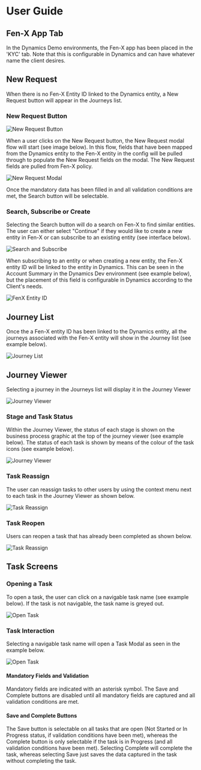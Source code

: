 # User Guide
## Fen-X App Tab
In the Dynamics Demo environments, the Fen-X app has been placed in the 'KYC' tab. Note that this is configurable in Dynamics and can have whatever name the client desires.

## New Request
When there is no Fen-X Entity ID linked to the Dynamics entity, a New Request button will appear in the Journeys list.

### New Request Button
![New Request Button](./img/Dynamics%20Fen-X%20App%20-%20KYC%20Tab.png)

When a user clicks on the New Request button, the New Request modal flow will start (see image below). In this flow, fields that have been mapped from the Dynamics entity to the Fen-X entity in the config will be pulled through to populate the New Request fields on the modal. The New Request fields are pulled from Fen-X policy.

![New Request Modal](./img/Dynamics%20Fen-X%20App%20-%20New%20Request%20Modal.png)

Once the mandatory data has been filled in and all validation conditions are met, the Search button will be selectable. 

### Search, Subscribe or Create
Selecting the Search button will do a search on Fen-X to find similar entities. The user can either select "Continue" if they would like to create a new entity in Fen-X or can subscribe to an existing entity (see interface below).

![Search and Subscribe](./img/Dynamics%20Fen-X%20App%20-%20Search%20and%20Subscribe.png)

When subscribing to an entity or when creating a new entity, the Fen-X entity ID will be linked to the entity in Dynamics. This can be seen in the Account Summary in the Dynamics Dev environment (see example below), but the placement of this field is configurable in Dynamics according to the Client's needs.

![FenX Entity ID](./img/Dynamics%20Fen-X%20App%20-%20FenX%20Entity%20ID.png)

## Journey List
Once the a Fen-X entity ID has been linked to the Dynamics entity, all the journeys associated with the Fen-X entity will show in the Journey list (see example below).

![Journey List](./img/Dynamics%20Fen-X%20App%20-%20Journey%20List.png)

## Journey Viewer
Selecting a journey in the Journeys list will display it in the Journey Viewer

![Journey Viewer](./img/Dynamics%20Fen-X%20App%20-%20Journey%20Viewer.png)


### Stage and Task Status
Within the Journey Viewer, the status of each stage is shown on the business process graphic at the top of the journey viewer (see example below). The status of each task is shown by means of the colour of the task icons (see example below).

![Journey Viewer](./img/Dynamics%20Fen-X%20App%20-%20Journey%20Viewer%20Statuses.png)

### Task Reassign
The user can reassign tasks to other users by using the context menu next to each task in the Journey Viewer as shown below.

![Task Reassign](./img/Dynamics%20Fen-X%20App%20-%20Task%20Reassign.png)

### Task Reopen
Users can reopen a task that has already been completed as shown below.

![Task Reassign](./img/Dynamics%20Fen-X%20App%20-%20Task%20Reopen.png)

## Task Screens

### Opening a Task
To open a task, the user can click on a navigable task name (see example below). If the task is not navigable, the task name is greyed out.

![Open Task](./img/Dynamics%20Fen-X%20App%20-%20Open%20Task.png)

### Task Interaction
Selecting a navigable task name will open a Task Modal as seen in the example below. 

![Open Task](./img/Dynamics%20Fen-X%20App%20-%20Open%20Task%20Modal.png)

#### Mandatory Fields and Validation
Mandatory fields are indicated with an asterisk symbol. The Save and Complete buttons are disabled until all mandatory fields are captured and all validation conditions are met.

#### Save and Complete Buttons
The Save button is selectable on all tasks that are open (Not Started or In Progress status, if validation conditions have been met), whereas the Complete button is only selectable if the task is in Progress (and all validation conditions have been met). Selecting Complete will complete the task, whereas selecting Save just saves the data captured in the task without completing the task.